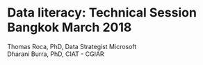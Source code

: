 # Data literacy: Technical Session Bangkok March 2018
Thomas Roca, PhD, Data Strategist Microsoft <br>
Dharani Burra, PhD, CIAT - CGIAR
